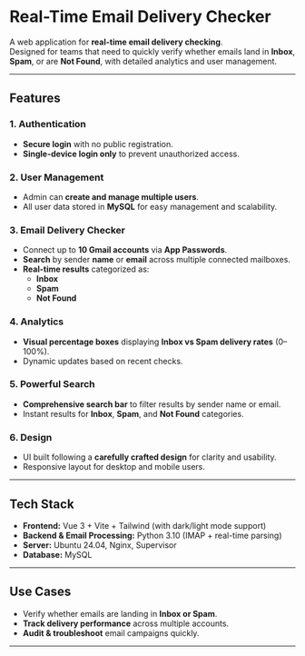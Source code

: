 
# **Real-Time Email Delivery Checker**

A web application for **real-time email delivery checking**.  
Designed for teams that need to quickly verify whether emails land in **Inbox**, **Spam**, or are **Not Found**, with detailed analytics and user management.

---

## **Features**

### **1. Authentication**
- **Secure login** with no public registration.  
- **Single-device login only** to prevent unauthorized access.  

### **2. User Management**
- Admin can **create and manage multiple users**.  
- All user data stored in **MySQL** for easy management and scalability.  

### **3. Email Delivery Checker**
- Connect up to **10 Gmail accounts** via **App Passwords**.  
- **Search** by sender **name** or **email** across multiple connected mailboxes.  
- **Real-time results** categorized as:  
  - **Inbox**  
  - **Spam**  
  - **Not Found**  

### **4. Analytics**
- **Visual percentage boxes** displaying **Inbox vs Spam delivery rates** (0–100%).  
- Dynamic updates based on recent checks.  

### **5. Powerful Search**
- **Comprehensive search bar** to filter results by sender name or email.  
- Instant results for **Inbox**, **Spam**, and **Not Found** categories.  

### **6. Design**
- UI built following a **carefully crafted design** for clarity and usability.  
- Responsive layout for desktop and mobile users.  

---

## **Tech Stack**
- **Frontend:** Vue 3 + Vite + Tailwind (with dark/light mode support)  
- **Backend & Email Processing:** Python 3.10 (IMAP + real-time parsing)
- **Server:** Ubuntu 24.04, Nginx, Supervisor  
- **Database:** MySQL  

---

## **Use Cases**
- Verify whether emails are landing in **Inbox or Spam**.  
- **Track delivery performance** across multiple accounts.  
- **Audit & troubleshoot** email campaigns quickly.  



---

